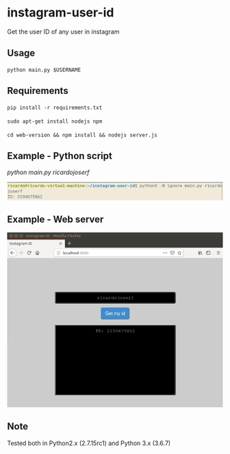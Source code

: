 # instagram-user-id
Get the user ID of any user in instagram


## Usage

```
python main.py $USERNAME
```

## Requirements

```
pip install -r requirements.txt

sudo apt-get install nodejs npm

cd web-version && npm install && nodejs server.js
```


## Example - Python script

*python main.py ricardojoserf*

![Screenshot](img/1.png)


## Example - Web server


![Screenshot](img/2.png)


## Note

Tested both in Python2.x (2.7.15rc1) and Python 3.x (3.6.7)
